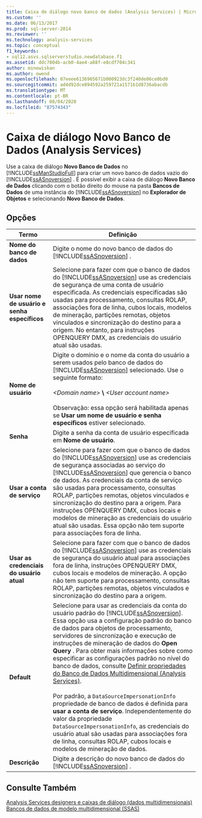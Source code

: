 ```yaml
---
title: Caixa de diálogo novo banco de dados (Analysis Services) | Microsoft Docs
ms.custom: ''
ms.date: 06/13/2017
ms.prod: sql-server-2014
ms.reviewer: ''
ms.technology: analysis-services
ms.topic: conceptual
f1_keywords:
- sql12.asvs.sqlserverstudio.newdatabase.f1
ms.assetid: ddc7804b-acb0-4ae4-a88f-e8cdf704c341
author: minewiskan
ms.author: owend
ms.openlocfilehash: 07eeee6136965671b000923dc3f240de06ce0bd0
ms.sourcegitcommit: ad4d92dce894592a259721a1571b1d8736abacdb
ms.translationtype: MT
ms.contentlocale: pt-BR
ms.lasthandoff: 08/04/2020
ms.locfileid: "87574343"
---
```

# <a name="new-database-dialog-box-analysis-services"></a>Caixa de diálogo Novo Banco de Dados (Analysis Services)
  Use a caixa de diálogo **Novo Banco de Dados** no [!INCLUDE[ssManStudioFull](../includes/ssmanstudiofull-md.md)] para criar um novo banco de dados vazio do [!INCLUDE[ssASnoversion](../includes/ssasnoversion-md.md)] . É possível exibir a caixa de diálogo **Novo Banco de Dados** clicando com o botão direito do mouse na pasta **Bancos de Dados** de uma instância do [!INCLUDE[ssASnoversion](../includes/ssasnoversion-md.md)] no **Explorador de Objetos** e selecionando **Novo Banco de Dados**.  
  
## <a name="options"></a>Opções  
  
|Termo|Definição|  
|----------|----------------|  
|**Nome do banco de dados**|Digite o nome do novo banco de dados do [!INCLUDE[ssASnoversion](../includes/ssasnoversion-md.md)] .|  
|**Usar nome de usuário e senha específicos**|Selecione para fazer com que o banco de dados do [!INCLUDE[ssASnoversion](../includes/ssasnoversion-md.md)] use as credenciais de segurança de uma conta de usuário especificada. As credenciais especificadas são usadas para processamento, consultas ROLAP, associações fora de linha, cubos locais, modelos de mineração, partições remotas, objetos vinculados e sincronização do destino para a origem. No entanto, para instruções OPENQUERY DMX, as credenciais do usuário atual são usadas.|  
|**Nome de usuário**|Digite o domínio e o nome da conta do usuário a serem usados pelo banco de dados do [!INCLUDE[ssASnoversion](../includes/ssasnoversion-md.md)] selecionado. Use o seguinte formato:<br /><br /> *\<Domain name>* **\\** *\<User account name>*<br /><br /> Observação: essa opção será habilitada apenas se **Usar um nome de usuário e senha específicos** estiver selecionado.|  
|**Senha**|Digite a senha da conta de usuário especificada em **Nome de usuário**.|  
|**Usar a conta de serviço**|Selecione para fazer com que o banco de dados do [!INCLUDE[ssASnoversion](../includes/ssasnoversion-md.md)] use as credenciais de segurança associadas ao serviço do [!INCLUDE[ssASnoversion](../includes/ssasnoversion-md.md)] que gerencia o banco de dados. As credenciais da conta de serviço são usadas para processamento, consultas ROLAP, partições remotas, objetos vinculados e sincronização do destino para a origem. Para instruções OPENQUERY DMX, cubos locais e modelos de mineração as credenciais do usuário atual são usadas. Essa opção não tem suporte para associações fora de linha.|  
|**Usar as credenciais do usuário atual**|Selecione para fazer com que o banco de dados do [!INCLUDE[ssASnoversion](../includes/ssasnoversion-md.md)] use as credenciais de segurança do usuário atual para associações fora de linha, instruções OPENQUERY DMX, cubos locais e modelos de mineração. A opção não tem suporte para processamento, consultas ROLAP, partições remotas, objetos vinculados e sincronização do destino para a origem.|  
|**Default**|Selecione para usar as credenciais da conta do usuário padrão do [!INCLUDE[ssASnoversion](../includes/ssasnoversion-md.md)]. Essa opção usa a configuração padrão do banco de dados para objetos de processamento, servidores de sincronização e execução de instruções de mineração de dados do **Open Query** . Para obter mais informações sobre como especificar as configurações padrão no nível do banco de dados, consulte [Definir propriedades do Banco de Dados Multidimensional &#40;Analysis Services&#41;](multidimensional-models/set-multidimensional-database-properties-analysis-services.md).<br /><br /> Por padrão, a `DataSourceImpersonationInfo` propriedade de banco de dados é definida para **usar a conta de serviço**. Independentemente do valor da propriedade `DataSourceImpersonationInfo`, as credenciais do usuário atual são usadas para associações fora de linha, consultas ROLAP, cubos locais e modelos de mineração de dados.|  
|**Descrição**|Digite a descrição do novo banco de dados do [!INCLUDE[ssASnoversion](../includes/ssasnoversion-md.md)] .|  
  
## <a name="see-also"></a>Consulte Também  
 [Analysis Services designers e caixas de diálogo &#40;dados multidimensionais&#41;](analysis-services-designers-and-dialog-boxes-multidimensional-data.md)   
 [Bancos de dados de modelo multidimensional &#40;SSAS&#41;](multidimensional-models/multidimensional-model-databases-ssas.md)  
  
  
